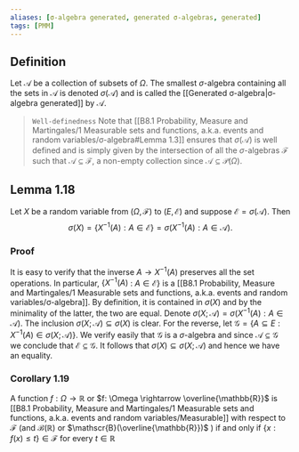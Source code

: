```yaml
---
aliases: [σ-algebra generated, generated σ-algebras, generated]
tags: [PMM]
---
```


## Definition
Let $\mathscr{A}$ be a collection of subsets of $\Omega$. The smallest $\sigma$-algebra containing all the sets in $\mathscr{A}$ is denoted $\sigma(\mathscr{A})$ and is called the [[Generated σ-algebra|σ-algebra generated]] by $\mathscr{A}$.

>`Well-definedness`
>Note that [[B8.1 Probability, Measure and Martingales/1 Measurable sets and functions, a.k.a. events and random variables/σ-algebra#Lemma 1.3]] ensures that $\sigma(\mathscr{A})$ is well defined and is simply given by the intersection of all the $\sigma$-algebras $\mathscr{F}$ such that $\mathscr{A} \subseteq \mathscr{F}$, a non-empty collection since $\mathscr{A} \subseteq \mathscr{P}(\Omega)$. 

## Lemma 1.18
Let $X$ be a random variable from $(\Omega, \mathscr{F})$ to $(E, \mathscr{E})$ and suppose $\mathscr{E}=\sigma(\mathscr{A})$. Then
$$
\sigma(X)=\left\{X^{-1}(A): A \in \mathscr{E}\right\}=\sigma\left(X^{-1}(A): A \in \mathscr{A}\right) \text {. }
$$
### Proof
It is easy to verify that the inverse $A \rightarrow X^{-1}(A)$ preserves all the set operations. In particular, $\left\{X^{-1}(A)\right.$ : $A \in \mathscr{E}\}$ is a [[B8.1 Probability, Measure and Martingales/1 Measurable sets and functions, a.k.a. events and random variables/σ-algebra]]. By definition, it is contained in $\sigma(X)$ and by the minimality of the latter, the two are equal. Denote $\sigma(X ; \mathscr{A})=\sigma\left(X^{-1}(A): A \in \mathscr{A}\right)$. The inclusion $\sigma(X ; \mathscr{A}) \subseteq \sigma(X)$ is clear. For the reverse, let $\mathscr{G}=\left\{A \subseteq E: X^{-1}(A) \in \sigma(X ; \mathscr{A})\right\}$. We verify easily that $\mathscr{G}$ is a $\sigma$-algebra and since $\mathscr{A} \subseteq \mathscr{G}$ we conclude that $\mathscr{E} \subseteq \mathscr{G}$. It follows that $\sigma(X) \subseteq \sigma(X ; \mathscr{A})$ and hence we have an equality.

### Corollary 1.19
A function $f: \Omega \rightarrow \mathbb{R}$ or $f: \Omega \rightarrow \overline{\mathbb{R}}$ is [[B8.1 Probability, Measure and Martingales/1 Measurable sets and functions, a.k.a. events and random variables/Measurable]] with respect to $\mathscr{F}$ (and $\mathscr{B}(\mathbb{R})$ or $\mathscr{B}(\overline{\mathbb{R}})$ ) if and only if $\{x: f(x) \leqslant t\} \in \mathscr{F}$ for every $t \in \mathbb{R}$